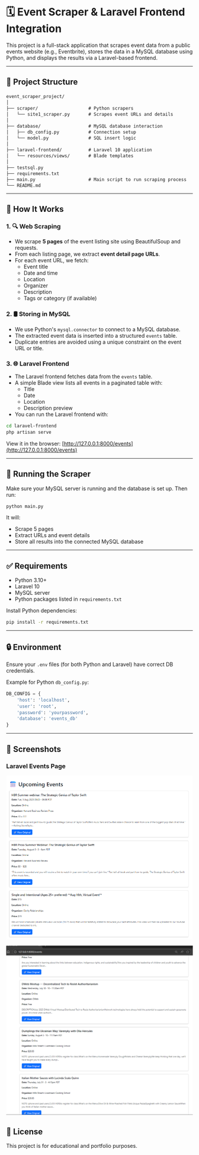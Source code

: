 # 🗓️ Event Scraper & Laravel Frontend Integration

This project is a full-stack application that scrapes event data from a public events website (e.g., Eventbrite), stores the data in a MySQL database using Python, and displays the results via a Laravel-based frontend.

---

## 🔧 Project Structure

```
event_scraper_project/
│
├── scraper/                   # Python scrapers
│   └── site1_scraper.py       # Scrapes event URLs and details
│
├── database/                  # MySQL database interaction
│   ├── db_config.py           # Connection setup
│   └── model.py               # SQL insert logic
│
├── laravel-frontend/          # Laravel 10 application
│   └── resources/views/       # Blade templates
│
├── testsql.py           
├── requirements.txt
├── main.py                    # Main script to run scraping process
└── README.md
```

---

## 🧠 How It Works

### 1. 🔍 Web Scraping

- We scrape **5 pages** of the event listing site using BeautifulSoup and requests.
- From each listing page, we extract **event detail page URLs**.
- For each event URL, we fetch:
  - Event title
  - Date and time
  - Location
  - Organizer
  - Description
  - Tags or category (if available)

### 2. 🛢️ Storing in MySQL

- We use Python's `mysql.connector` to connect to a MySQL database.
- The extracted event data is inserted into a structured `events` table.
- Duplicate entries are avoided using a unique constraint on the event URL or title.

### 3. 🌐 Laravel Frontend

- The Laravel frontend fetches data from the `events` table.
- A simple Blade view lists all events in a paginated table with:
  - Title
  - Date
  - Location
  - Description preview
- You can run the Laravel frontend with:

```bash
cd laravel-frontend
php artisan serve
```

View it in the browser: [http://127.0.0.1:8000/events](http://127.0.0.1:8000/events)

---

## 🚀 Running the Scraper

Make sure your MySQL server is running and the database is set up. Then run:

```bash
python main.py
```

It will:
- Scrape 5 pages
- Extract URLs and event details
- Store all results into the connected MySQL database

---

## ✅ Requirements

- Python 3.10+
- Laravel 10
- MySQL server
- Python packages listed in `requirements.txt`

Install Python dependencies:

```bash
pip install -r requirements.txt
```

---

## 🔒 Environment

Ensure your `.env` files (for both Python and Laravel) have correct DB credentials.

Example for Python `db_config.py`:

```python
DB_CONFIG = {
    'host': 'localhost',
    'user': 'root',
    'password': 'yourpassword',
    'database': 'events_db'
}
```

---

## 📸 Screenshots

### Laravel Events Page

![Screenshot 1](laravel-frontend/Screenshot1.png)

![Screenshot 2](laravel-frontend/Screenshot2.png)


## 📄 License

This project is for educational and portfolio purposes.
